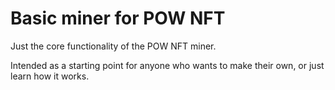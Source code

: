 # Basic miner for POW NFT

Just the core functionality of the POW NFT miner. 

Intended as a starting point for anyone who wants to make their own, or just learn how it works.

